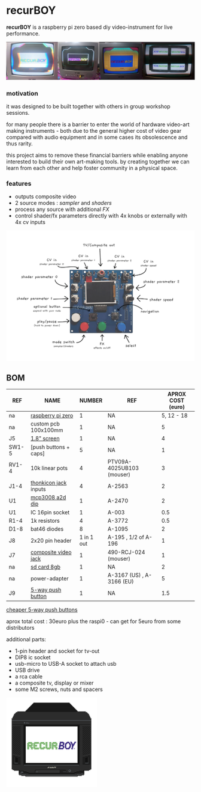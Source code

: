# recurBOY

__recurBOY__ is a raspberry pi zero based diy video-instrument for live performance.

![alt text](img/recurboy-horizontal.jpg "recurBoy")

### motivation

it was designed to be built together with others in group workshop sessions.

for many people there is a barrier to enter the world of hardware video-art making instruments - both due to the general higher cost of video gear compared with audio equipment and in some cases its obsolescence and thus rarity.

this project aims to remove these financial barriers while enabling anyone interested to build their own art-making tools. by creating together we can learn from each other and help foster community in a physical space.

### features

- outputs composite video
- 2 source modes : _sampler_ and _shaders_
- process any source with additional _FX_
- control shader/fx parameters directly with 4x knobs or externally with 4x cv inputs

![alt text](img/background.png "recurBoy")

## BOM

REF | NAME | NUMBER | REF | APROX COST (euro)
--- | --- | --- | --- | ---
na | [raspberry pi zero] | 1 | NA | 5, 12 - 18
na | custom pcb 100x100mm | 1 | NA | 5
J5 | [1.8" screen] | 1 | NA | 4
SW1-5 | [push buttons + caps] | 5 | NA | 1 
RV1-4 | 10k linear pots | 4 | PTV09A-4025UB103 (mouser) | 3
J1-4 | [thonkicon jack] inputs | 4 | A-2563  | 2
U1 | [mcp3008 a2d dip] | 1 | A-2470 | 2
U1 | IC 16pin socket | 1 | A-003 | 0.5
R1-4 | 1k resistors | 4 | A-3772 | 0.5
D1-8 | bat46 diodes| 8 | A-1095 | 2
J8 | 2x20 pin header | 1 in 1 out | A-195 , 1/2 of A-196 | 1
J7 | [composite video jack] | 1 | 490-RCJ-024 (mouser) | 1
na | [sd card 8gb] | 1 | NA | 2 |
na | power-adapter | 1 | A-3167 (US) , A-3166 (EU) |  5
J9 | [5-way push button] | 1 | NA | 1.5

[cheaper 5-way push buttons](https://www.aliexpress.com/item/32998891073.html?spm=a2g0o.cart.0.0.7c183c00s7Cy0m&gps-id=shopcart_buyagain&scm=1007.13440.139630.0&scm_id=1007.13440.139630.0&scm-url=1007.13440.139630.0&pvid=50241eba-8280-43af-a44d-d995130093bc)

aprox total cost : 30euro plus the raspi0 - can get for 5euro from some distributors

additional parts:

- 1-pin header and socket for tv-out
- DIP8 ic socket
- usb-micro to USB-A socket to attach usb
- USB drive
- a rca cable
- a composite tv, display or mixer
- some M2 screws, nuts and spacers

[raspberry pi zero]: https://www.berrybase.de/raspberry-pi-zero-v1.3
[1.8" screen]: https://www.aliexpress.com/item/32996979276.html
[mcp3008 a2d dip]: https://www.aliexpress.com/item/32735896933.html
[push buttons + caps from china]: https://www.aliexpress.com/item/32826994795.html
[thonkicon jack]: https://modularaddict.com/pj301m12-jacks
[sd card 8gb]: https://www.aliexpress.com/item/33040093922.html

[composite video jack]: https://www.mouser.de/ProductDetail/CUI/RCJ-024
[5-way push button]: https://www.aliexpress.com/item/32845147449.html

![alt text](img/splash.gif "Splash Screen")
